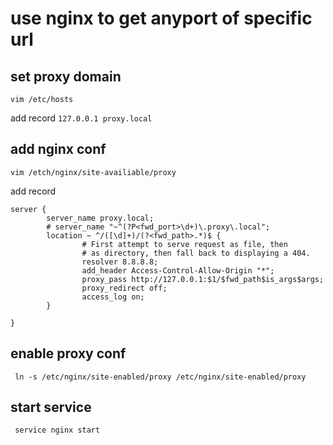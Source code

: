 # use nginx to get anyport of specific url

## set proxy domain
`vim /etc/hosts`

add record `127.0.0.1 proxy.local`
## add nginx conf
`vim /etch/nginx/site-availiable/proxy`

add record
```nginx conf
server {
        server_name proxy.local;
        # server_name "~^(?P<fwd_port>\d+)\.proxy\.local";
        location ~ ^/([\d]+)/(?<fwd_path>.*)$ {
                # First attempt to serve request as file, then
                # as directory, then fall back to displaying a 404.
                resolver 8.8.8.8;
                add_header Access-Control-Allow-Origin "*";
                proxy_pass http://127.0.0.1:$1/$fwd_path$is_args$args;
                proxy_redirect off;
                access_log on;
        }

}
```
## enable proxy conf
` ln -s /etc/nginx/site-enabled/proxy /etc/nginx/site-enabled/proxy`
## start service
` service nginx start`
